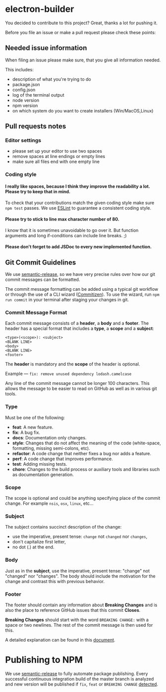 # electron-builder

You decided to contribute to this project? Great, thanks a lot for pushing it.

Before you file an issue or make a pull request please check these points:

## Needed issue information

When filing an issue please make sure, that you give all information needed.

This includes:

- description of what you're trying to do
- package.json
- config.json
- log of the terminal output
- node version
- npm version
- on which system do you want to create installers (Win/MacOS,Linux)

## Pull requests notes

### Editor settings
- please set up your editor to use two spaces
- remove spaces at line endings or empty lines
- make sure all files end with one empty line

### Coding style

#### I really like spaces, because I think they improve the readability a lot. Please try to keep that in mind.

To check that your contributions match the given coding style make sure `npm test` passes.
We use [ESLint](http://eslint.org/) to guarantee a consistent coding style.

#### Please try to stick to line max character number of 80.

I know that it is sometimes unavoidable to go over it. But function arguments and long if-conditions can include line breaks. ;)

#### Please don't forget to add JSDoc to every new implemented function.

## Git Commit Guidelines
We use [semantic-release](https://github.com/semantic-release/semantic-release), so we have very precise rules over how our git commit messages can be formatted.

The commit message formatting can be added using a typical git workflow or through the use of a CLI wizard ([Commitizen](https://github.com/commitizen/cz-cli)).
To use the wizard, run `npm run commit` in your terminal after staging your changes in git.

### Commit Message Format
Each commit message consists of a **header**, a **body** and a **footer**.  The header has a special
format that includes a **type**, a **scope** and a **subject**:

```
<type>(<scope>): <subject>
<BLANK LINE>
<body>
<BLANK LINE>
<footer>
```

The **header** is mandatory and the **scope** of the header is optional.

Example — `fix: remove unused dependency lodash.camelcase`

Any line of the commit message cannot be longer 100 characters. This allows the message to be easier to read on GitHub as well as in various git tools.

### Type
Must be one of the following:

* **feat**: A new feature.
* **fix**: A bug fix.
* **docs**: Documentation only changes.
* **style**: Changes that do not affect the meaning of the code (white-space, formatting, missing semi-colons, etc).
* **refactor**: A code change that neither fixes a bug nor adds a feature.
* **perf**: A code change that improves performance.
* **test**: Adding missing tests.
* **chore**: Changes to the build process or auxiliary tools and libraries such as documentation generation.

### Scope
The scope is optional and could be anything specifying place of the commit change. For example `nsis`, `osx`, `linux`, etc...

### Subject
The subject contains succinct description of the change:

* use the imperative, present tense: `change` not `changed` nor `changes`,
* don't capitalize first letter,
* no dot (.) at the end.

### Body
Just as in the **subject**, use the imperative, present tense: "change" not "changed" nor "changes".
The body should include the motivation for the change and contrast this with previous behavior.

### Footer
The footer should contain any information about **Breaking Changes** and is also the place to reference GitHub issues that this commit **Closes**.

**Breaking Changes** should start with the word `BREAKING CHANGE:` with a space or two newlines. The rest of the commit message is then used for this.

A detailed explanation can be found in this [document](https://docs.google.com/document/d/1QrDFcIiPjSLDn3EL15IJygNPiHORgU1_OOAqWjiDU5Y/edit#).

# Publishing to NPM
We use [semantic-release](https://github.com/semantic-release/semantic-release) to fully automate package publishing.
Every successful continuous integration build of the master branch is analyzed and
new version will be published if `fix`, `feat` or `BREAKING CHANGE` [detected](https://github.com/semantic-release/semantic-release#patch-release).